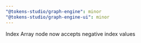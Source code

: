 ```yaml
---
"@tokens-studio/graph-engine": minor
"@tokens-studio/graph-engine-ui": minor
---
```


Index Array node now accepts negative index values
